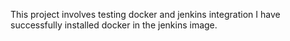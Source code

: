 This project involves testing docker and jenkins integration
I have successfully installed docker in the jenkins image. 
